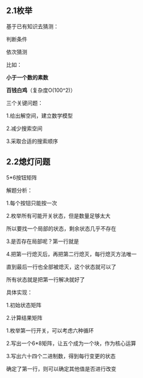 ## 2.1枚举

基于已有知识去猜测：

判断条件

依次猜测



比如：

**小于一个数的素数**

**百钱白鸡**（复杂度O(100^2)）



三个关键问题：

1.给出解空间，建立数学模型

2.减少搜索空间

3.采取合适的搜索顺序



## 2.2熄灯问题

5*6按钮矩阵

 

解题分析：

1.每个按钮只能按一次

2.枚举所有可能开关状态，但是数量足够太大

所以要找一个局部的状态，剩余状态几乎不存在

3.是否存在局部呢？第一行就是

4.把第一行熄灭后，再把第二行熄灭，每行熄灭方法唯一

直到最后一行也全部被熄灭，这个状态就可以了

所有状态就是把第一行解决就好了



具体实现：

1.初始状态矩阵

2.计算结果矩阵



1.枚举第一行开关，可以考虑六种循环

2.写出一个6*8矩阵，让五个成为一个块，作为核心运算

3.写出六十四个二进制数，得到每行变更的状态

确定了第一行，则可以确定其他值是否进行改变

















